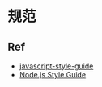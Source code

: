 # 规范

## Ref

- [javascript-style-guide](https://github.com/sivan/javascript-style-guide)
- [Node.js Style Guide](https://github.com/dead-horse/node-style-guide)
